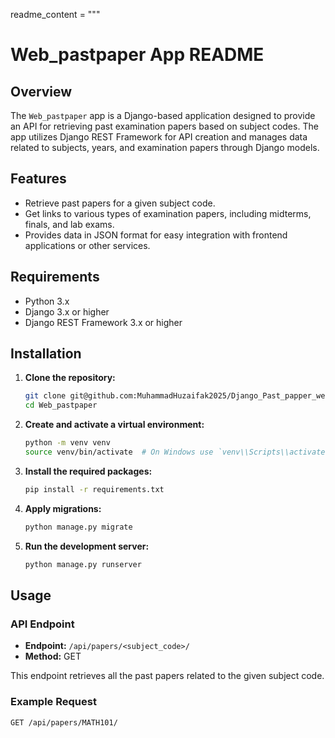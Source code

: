 readme_content = """
# Web_pastpaper App README

## Overview

The `Web_pastpaper` app is a Django-based application designed to provide an API for retrieving past examination papers based on subject codes. The app utilizes Django REST Framework for API creation and manages data related to subjects, years, and examination papers through Django models.

## Features

- Retrieve past papers for a given subject code.
- Get links to various types of examination papers, including midterms, finals, and lab exams.
- Provides data in JSON format for easy integration with frontend applications or other services.

## Requirements

- Python 3.x
- Django 3.x or higher
- Django REST Framework 3.x or higher

## Installation

1. **Clone the repository:**
    ```sh
    git clone git@github.com:MuhammadHuzaifak2025/Django_Past_papper_web.git
    cd Web_pastpaper
    ```

2. **Create and activate a virtual environment:**
    ```sh
    python -m venv venv
    source venv/bin/activate  # On Windows use `venv\\Scripts\\activate`
    ```

3. **Install the required packages:**
    ```sh
    pip install -r requirements.txt
    ```

4. **Apply migrations:**
    ```sh
    python manage.py migrate
    ```

5. **Run the development server:**
    ```sh
    python manage.py runserver
    ```

## Usage

### API Endpoint

- **Endpoint:** `/api/papers/<subject_code>/`
- **Method:** GET

This endpoint retrieves all the past papers related to the given subject code.

### Example Request

```http
GET /api/papers/MATH101/

